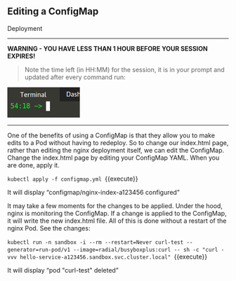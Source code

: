 ## Editing a ConfigMap
 Deployment

---

**WARNING - YOU HAVE LESS THAN 1 HOUR BEFORE YOUR SESSION EXPIRES!**

>Note the time left (in HH:MM) for the session, it is in your prompt and updated after every command run:

![Terminal Time Remaining](./assets/term-expire.png)

---


One of the benefits of using a ConfigMap is that they allow you to make edits to a Pod without having to redeploy. So to change our index.html page, rather than editing the nginx deployment itself, we can edit the ConfigMap.
Change the index.html page by editing your ConfigMap YAML. When you are done, apply it.

`kubectl apply -f configmap.yml
`{{execute}}

It will display “configmap/nginx-index-a123456 configured”

It may take a few moments for the changes to be applied. Under the hood, nginx is monitoring the ConfigMap. If a change is applied to the ConfigMap, it will write the new index.html file. All of this is done without a restart of the nginx Pod.
See the changes:


`kubectl run -n sandbox -i --rm --restart=Never curl-test --generator=run-pod/v1 --image=radial/busyboxplus:curl -- sh -c "curl -vvv hello-service-a123456.sandbox.svc.cluster.local"
`{{execute}}

It will display “pod "curl-test" deleted”
